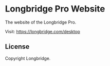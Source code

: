 # Longbridge Pro Website

The website of the Longbridge Pro.

Visit: https://longbridge.com/desktop

## License

Copyright Longbridge.
